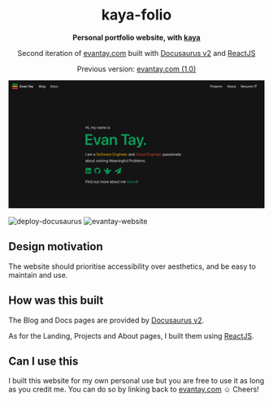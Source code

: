 <h1 align="center">
  kaya-folio
</h1>

<p align="center">
  <b>Personal portfolio website, with <a href="https://lmgtfy.app/?q=kaya">kaya</a></b>
</p>
<p align="center">
  Second iteration of <a href="https://evantay.com" target="_blank">evantay.com</a> built with <a href="https://v2.docusaurus.io/">Docusaurus v2</a> and <a href="https://reactjs.org/">ReactJS</a>
</p>
<p align="center">
  Previous version: <a href="https://github.com/DigiPie/evantay.com" target="_blank">evantay.com (1.0)</a>
</p>

![Landing page](img/repository-open-graph-kaya-folio.png)

![deploy-docusaurus](https://github.com/DigiPie/kaya-folio/workflows/deploy-docusaurus/badge.svg) ![evantay-website](https://img.shields.io/website?url=https%3A%2F%2Fevantay.com)

## Design motivation

The website should prioritise accessibility over aesthetics, and be easy to maintain and use.

## How was this built

The Blog and Docs pages are provided by [Docusaurus v2](https://v2.docusaurus.io/).

As for the Landing, Projects and About pages, I built them using [ReactJS](https://reactjs.org/).

## Can I use this

I built this website for my own personal use but you are free to use it as long as you credit me. You can do so by linking back to [evantay.com](https://evantay.com/) :relaxed: Cheers!
